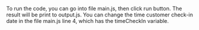 To run the code, you can go into file main.js, then click run button. The result will be print to output.js.
You can change the time customer check-in date in the file main.js line 4, which has the timeCheckIn variable.
